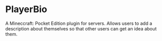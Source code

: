 # PlayerBio
A Mineccraft: Pocket Edition plugin for servers.
Allows users to add a description about themselves so that other users can get an idea about them.
